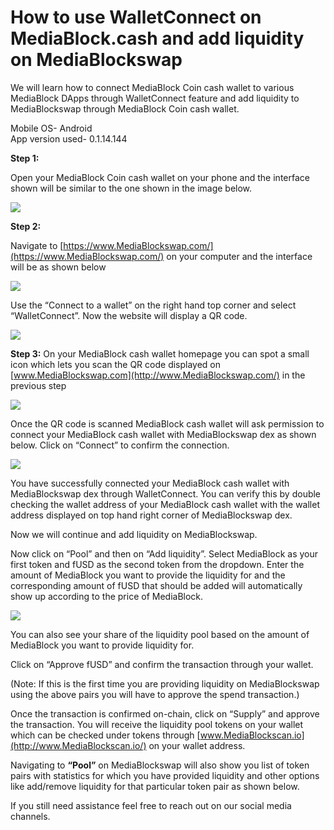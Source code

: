 # How to use WalletConnect on MediaBlock.cash and add liquidity on MediaBlockswap

We will learn how to connect MediaBlock Coin cash wallet to various MediaBlock DApps through WalletConnect feature and add liquidity to MediaBlockswap through MediaBlock Coin cash wallet.

Mobile OS- Android  
App version used- 0.1.14.144

**Step 1:**

Open your MediaBlock Coin cash wallet on your phone and the interface shown will be similar to the one shown in the image below.

![](../.gitbook/assets/0%20%283%29.jpeg)

**Step 2:**

Navigate to [https://www.MediaBlockswap.com/](https://www.MediaBlockswap.com/) on your computer and the interface will be as shown below

![](../.gitbook/assets/1%20%2817%29.png)

Use the “Connect to a wallet” on the right hand top corner and select “WalletConnect”. Now the website will display a QR code.

![](../.gitbook/assets/2%20%2817%29.png)

**Step 3:** On your MediaBlock cash wallet homepage you can spot a small icon which lets you scan the QR code displayed on [www.MediaBlockswap.com](http://www.MediaBlockswap.com/) in the previous step  


![](../.gitbook/assets/3%20%283%29.jpeg)

Once the QR code is scanned MediaBlock cash wallet will ask permission to connect your MediaBlock cash wallet with MediaBlockswap dex as shown below. Click on “Connect” to confirm the connection.

![](../.gitbook/assets/4%20%283%29.jpeg)

You have successfully connected your MediaBlock cash wallet with MediaBlockswap dex through WalletConnect. You can verify this by double checking the wallet address of your MediaBlock cash wallet with the wallet address displayed on top hand right corner of MediaBlockswap dex.

Now we will continue and add liquidity on MediaBlockswap.

Now click on “Pool” and then on “Add liquidity”. Select MediaBlock as your first token and fUSD as the second token from the dropdown. Enter the amount of MediaBlock you want to provide the liquidity for and the corresponding amount of fUSD that should be added will automatically show up according to the price of MediaBlock.  

![](../.gitbook/assets/5%20%2813%29.png)

You can also see your share of the liquidity pool based on the amount of MediaBlock you want to provide liquidity for. 

Click on “Approve fUSD” and confirm the transaction through your wallet. 

\(Note: If this is the first time you are providing liquidity on MediaBlockswap using the above pairs you will have to approve the spend transaction.\) 

Once the transaction is confirmed on-chain, click on “Supply” and approve the transaction. You will receive the liquidity pool tokens on your wallet which can be checked under tokens through [www.MediaBlockscan.io](http://www.MediaBlockscan.io/) on your wallet address.

Navigating to **“Pool”** on MediaBlockswap will also show you list of token pairs with statistics for which you have provided liquidity and other options like add/remove liquidity for that particular token pair as shown below.  


If you still need assistance feel free to reach out on our social media channels.

